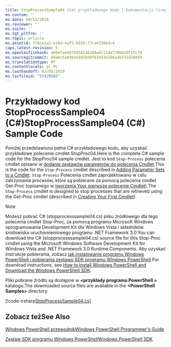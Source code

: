 ```yaml
---
title: StopProcessSample04 (C#) przykładowego kodu | Dokumentacja firmy Microsoft
ms.custom: ''
ms.date: 09/13/2016
ms.reviewer: ''
ms.suite: ''
ms.tgt_pltfrm: ''
ms.topic: article
ms.assetid: 778ce1a2-e16d-4af5-b15b-77ca4326bdc4
caps.latest.revision: 5
ms.openlocfilehash: a09efae487dd34238289a6c13dd7786020f15c7d
ms.sourcegitcommit: 69abc5ad16e5dd29ddfb1853e266a4bfd1d59d59
ms.translationtype: MT
ms.contentlocale: pl-PL
ms.lasthandoff: 03/05/2019
ms.locfileid: "57429503"
---
```

# <a name="stopprocesssample04-c-sample-code"></a><span data-ttu-id="1a022-102">Przykładowy kod StopProcessSample04 (C#)</span><span class="sxs-lookup"><span data-stu-id="1a022-102">StopProcessSample04 (C#) Sample Code</span></span>

<span data-ttu-id="1a022-103">Poniżej przedstawiono pełne C# przykładowego kodu, aby uzyskać przykładowe polecenie cmdlet StopProc04.</span><span class="sxs-lookup"><span data-stu-id="1a022-103">Here is the complete C# sample code for the StopProc04 sample cmdlet.</span></span> <span data-ttu-id="1a022-104">Jest to kod `Stop-Process` polecenia cmdlet opisane w [dodanie zestawów parametrów do polecenia Cmdlet](../cmdlet/adding-parameter-sets-to-a-cmdlet.md).</span><span class="sxs-lookup"><span data-stu-id="1a022-104">This is the code for the `Stop-Process` cmdlet described in [Adding Parameter Sets to a Cmdlet](../cmdlet/adding-parameter-sets-to-a-cmdlet.md).</span></span> <span data-ttu-id="1a022-105">`Stop-Process` Polecenia cmdlet zaprojektowano w celu zatrzymania procesów, które są pobierane za pomocą polecenia cmdlet Get-Proc (opisanego w [tworzenia Your pierwsze polecenie Cmdlet](../cmdlet/creating-a-cmdlet-without-parameters.md)).</span><span class="sxs-lookup"><span data-stu-id="1a022-105">The `Stop-Process` cmdlet is designed to stop processes that are retrieved using the Get-Proc cmdlet (described in [Creating Your First Cmdlet](../cmdlet/creating-a-cmdlet-without-parameters.md)).</span></span>

> [!NOTE]
> <span data-ttu-id="1a022-106">Możesz pobrać C# (stopprocesssample04.cs) pliku źródłowego dla tego polecenia cmdlet Stop-Proc, za pomocą programu Microsoft Windows oprogramowania Development Kit dla Windows Vista i składników środowiska uruchomieniowego programu .NET Framework 3.0.</span><span class="sxs-lookup"><span data-stu-id="1a022-106">You can download the C# (stopprocesssample04.cs) source file for this Stop-Proc cmdlet using the Microsoft Windows Software Development Kit for Windows Vista and .NET Framework 3.0 Runtime Components.</span></span> <span data-ttu-id="1a022-107">Aby uzyskać instrukcje pobierania, zobacz [jak instalowanie programu Windows PowerShell i pobierania zestawu SDK programu Windows PowerShell](/powershell/developer/installing-the-windows-powershell-sdk).</span><span class="sxs-lookup"><span data-stu-id="1a022-107">For download instructions, see [How to Install Windows PowerShell and Download the Windows PowerShell SDK](/powershell/developer/installing-the-windows-powershell-sdk).</span></span>
>
> <span data-ttu-id="1a022-108">Pliki pobrane źródło są dostępne w  **\<przykłady programu PowerShell >** katalogu.</span><span class="sxs-lookup"><span data-stu-id="1a022-108">The downloaded source files are available in the **\<PowerShell Samples>** directory.</span></span>

[!code-csharp[StopProcessSample04.cs](../../powershell-sdk-samples/SDK-2.0/csharp/StopProcessSample04/StopProcessSample04.cs#L11-L435 "StopProcessSample04.cs")]

## <a name="see-also"></a><span data-ttu-id="1a022-109">Zobacz też</span><span class="sxs-lookup"><span data-stu-id="1a022-109">See Also</span></span>

[<span data-ttu-id="1a022-110">Windows PowerShell przewodnik</span><span class="sxs-lookup"><span data-stu-id="1a022-110">Windows PowerShell Programmer's Guide</span></span>](./windows-powershell-programmer-s-guide.md)

[<span data-ttu-id="1a022-111">Zestaw SDK programu Windows PowerShell</span><span class="sxs-lookup"><span data-stu-id="1a022-111">Windows PowerShell SDK</span></span>](../windows-powershell-reference.md)